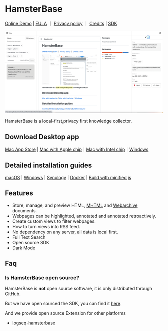 # HamsterBase

[Online Demo](https://hamsterbase.onrender.com) | [EULA](https://hamsterbase.com/redirect?to=eula) ｜ [Privacy policy](https://hamsterbase.com/redirect?to=privacy) ｜ [Credits](https://hamsterbase.com/redirect?to=credits) | [SDK](https://www.npmjs.com/package/@hamsterbase/sdk)

![](https://raw.githubusercontent.com/hamsterbase/hamsterbase/main/home.png)

HamsterBase is a local-first,privacy first knowledge collector.

## Download Desktop app

[Mac App Store](https://hamsterbase.com/redirect?to=mac-app-store) | [Mac with Apple chip](https://hamsterbase.com/redirect?to=download-desktop-darwin-arm64)｜[Mac with Intel chip](https://hamsterbase.com/redirect?to=download-desktop-darwin-x64)｜[Windows](https://hamsterbase.com/redirect?to=download-desktop-win-x64)

## Detailed installation guides

[macOS](https://hamsterbase.com/redirect?to=install-macos) | [Windows](https://hamsterbase.com/redirect?to=install-windows) | [Synology](https://hamsterbase.com/redirect?to=install-synology) | [Docker](https://hamsterbase.com/redirect?to=install-docker) | [Build with minified js](https://hamsterbase.com/redirect?to=install-source)

## Features

- Store, manage, and preview HTML, [MHTML](https://en.wikipedia.org/wiki/MHTML) and [Webarchive](https://en.wikipedia.org/wiki/Webarchive) documents.
- Webpages can be highlighted, annotated and annotated retroactively.
- Create custom views to filter webpages.
- How to turn views into RSS feed.
- No dependency on any server, all data is local first.
- Full Text Search
- Open source SDK
- Dark Mode

## Faq

### Is HamsterBase open source?

HamsterBase is **not** open source software, it is only distributed through GitHub.

But we have open sourced the SDK, you can find it [here](https://www.npmjs.com/package/@hamsterbase/sdk).

And we provide open source Extension for other platforms

- [logseq-hamsterbase](https://github.com/hamsterbase/logseq-hamsterbase)
